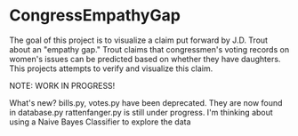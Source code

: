 # CongressEmpathyGap
The goal of this project is to visualize a claim put forward by J.D. Trout about an "empathy gap." Trout claims that congressmen's voting records on women's issues can be predicted based on whether they have daughters. This projects attempts to verify and visualize this claim.

NOTE: WORK IN PROGRESS!

What's new?
bills.py, votes.py have been deprecated. They are now found in database.py
rattenfanger.py is still under progress. I'm thinking about using a Naive Bayes Classifier to explore the data


